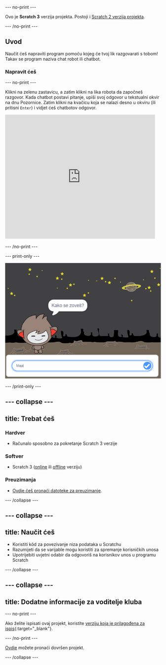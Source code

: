 --- no-print ---

Ovo je **Scratch 3** verzija projekta. Postoji i [Scratch 2 verzija projekta](https://projects.raspberrypi.org/hr-HR/projects/chatbot-scratch2).

--- /no-print ---

## Uvod

Naučit ćeš napraviti program pomoću kojeg će tvoj lik razgovarati s tobom! Takav se program naziva chat robot ili chatbot.

### Napravit ćeš

--- no-print ---

Klikni na zelenu zastavicu, a zatim klikni na lika robota da započneš razgovor. Kada chatbot postavi pitanje, upiši svoj odgovor u tekstualni okvir na dnu Pozornice. Zatim klikni na kvačicu koja se nalazi desno u okviru (ili pritisni `Enter`) i vidjet ćeš chatbotov odgovor.

<div class="scratch-preview">
  <iframe allowtransparency="true" width="485" height="402" src="https://scratch.mit.edu/projects/embed/367151866/?autostart=false" 
  frameborder="0" scrolling="no"></iframe>
</div>

--- /no-print ---

--- print-only ---

![dovršen projekt](images/chatbot-preview.png)

--- /print-only ---

--- collapse ---
---
title: Trebat ćeš
---

### Hardver

- Računalo sposobno za pokretanje Scratch 3 verzije

### Softver

- Scratch 3 ([online](https://rpf.io/scratchon) ili [offline](https://rpf.io/scratchoff) verziju)

### Preuzimanja

- [Ovdje ćeš pronaći datoteke za preuzimanje](http://rpf.io/p/hr-HR/chatbot-go).

--- /collapse ---

--- collapse ---
---
title: Naučit ćeš
---

- Koristiti kôd za povezivanje niza podataka u Scratchu
- Razumijeti da se varijable mogu koristiti za spremanje korisničkih unosa
- Upotrijebiti uvjetni odabir da odgovoriš na korisnikov unos u programu Scratch

--- /collapse ---

--- collapse ---
---
title: Dodatne informacije za voditelje kluba
---

--- no-print ---

Ako želite ispisati ovaj projekt, koristite [verziju koja je prilagođena za ispis](https://projects.raspberrypi.org/hr-HR/projects/chatbot/print){:target="_blank"}.

--- /no-print ---

[Ovdje](http://rpf.io/p/hr-HR/chatbot-get) možete pronaći dovršen projekt.

--- /collapse ---